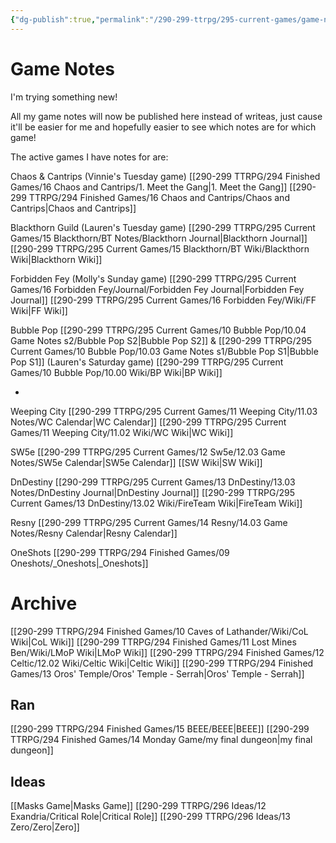 ```yaml
---
{"dg-publish":true,"permalink":"/290-299-ttrpg/295-current-games/game-notes-site/","tags":"gardenEntry","dgHomeLink":true,"dgPassFrontmatter":false,"dgShowBacklinks":true,"dgShowLocalGraph":false,"dgShowInlineTitle":true}
---
```



# Game Notes


I'm trying something new!

All my game notes will now be published here instead of writeas, just cause it'll be easier for me and hopefully easier to see which notes are for which game!

The active games I have notes for are:

Chaos & Cantrips (Vinnie's Tuesday game)
[[290-299 TTRPG/294 Finished Games/16 Chaos and Cantrips/1. Meet the Gang|1. Meet the Gang]] 
[[290-299 TTRPG/294 Finished Games/16 Chaos and Cantrips/Chaos and Cantrips|Chaos and Cantrips]]

Blackthorn Guild (Lauren's Tuesday game)
[[290-299 TTRPG/295 Current Games/15 Blackthorn/BT Notes/Blackthorn Journal|Blackthorn Journal]] 
[[290-299 TTRPG/295 Current Games/15 Blackthorn/BT Wiki/Blackthorn Wiki|Blackthorn Wiki]]

Forbidden Fey (Molly's Sunday game)
[[290-299 TTRPG/295 Current Games/16 Forbidden Fey/Journal/Forbidden Fey Journal|Forbidden Fey Journal]] 
[[290-299 TTRPG/295 Current Games/16 Forbidden Fey/Wiki/FF Wiki|FF Wiki]]

Bubble Pop 
[[290-299 TTRPG/295 Current Games/10 Bubble Pop/10.04 Game Notes s2/Bubble Pop S2|Bubble Pop S2]] & [[290-299 TTRPG/295 Current Games/10 Bubble Pop/10.03 Game Notes s1/Bubble Pop S1|Bubble Pop S1]] (Lauren's Saturday game)
[[290-299 TTRPG/295 Current Games/10 Bubble Pop/10.00 Wiki/BP Wiki|BP Wiki]]

-

Weeping City 
[[290-299 TTRPG/295 Current Games/11 Weeping City/11.03 Notes/WC Calendar|WC Calendar]]
[[290-299 TTRPG/295 Current Games/11 Weeping City/11.02 Wiki/WC Wiki|WC Wiki]]

SW5e 
[[290-299 TTRPG/295 Current Games/12 Sw5e/12.03 Game Notes/SW5e Calendar|SW5e Calendar]]
[[SW Wiki|SW Wiki]]

DnDestiny 
[[290-299 TTRPG/295 Current Games/13 DnDestiny/13.03 Notes/DnDestiny Journal|DnDestiny Journal]]
[[290-299 TTRPG/295 Current Games/13 DnDestiny/13.02 Wiki/FireTeam Wiki|FireTeam Wiki]]

Resny 
[[290-299 TTRPG/295 Current Games/14 Resny/14.03 Game Notes/Resny Calendar|Resny Calendar]]

OneShots
[[290-299 TTRPG/294 Finished Games/09 Oneshots/_Oneshots|_Oneshots]]


# Archive

[[290-299 TTRPG/294 Finished Games/10 Caves of Lathander/Wiki/CoL Wiki|CoL Wiki]]
[[290-299 TTRPG/294 Finished Games/11 Lost Mines Ben/Wiki/LMoP Wiki|LMoP Wiki]]
[[290-299 TTRPG/294 Finished Games/12 Celtic/12.02 Wiki/Celtic Wiki|Celtic Wiki]]
[[290-299 TTRPG/294 Finished Games/13 Oros' Temple/Oros' Temple - Serrah|Oros' Temple - Serrah]]

## Ran

[[290-299 TTRPG/294 Finished Games/15 BEEE/BEEE|BEEE]]
[[290-299 TTRPG/294 Finished Games/14 Monday Game/my final dungeon|my final dungeon]]

## Ideas

[[Masks Game|Masks Game]]
[[290-299 TTRPG/296 Ideas/12 Exandria/Critical Role|Critical Role]]
[[290-299 TTRPG/296 Ideas/13 Zero/Zero|Zero]]